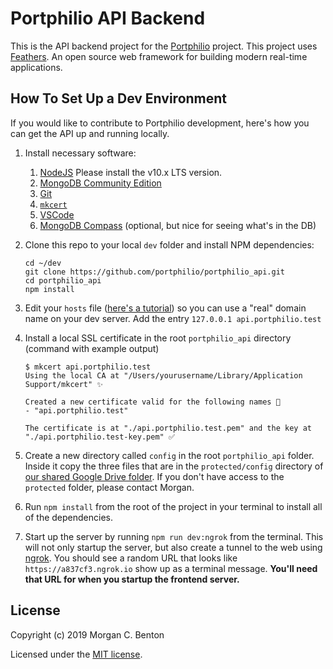 # Portphilio API Backend

This is the API backend project for the [Portphilio](https://portphil.io) project. This project uses [Feathers](http://feathersjs.com). An open source web framework for building modern real-time applications.

## How To Set Up a Dev Environment

If you would like to contribute to Portphilio development, here's how you can get the API up and running locally.

1. Install necessary software:
    1. [NodeJS](https://nodejs.org/) Please install the v10.x LTS version.
    2. [MongoDB Community Edition](https://docs.mongodb.com/manual/administration/install-community/)
    3. [Git](https://git-scm.com/)
    4. [`mkcert`](https://github.com/FiloSottile/mkcert)
    5. [VSCode](https://code.visualstudio.com/)
    6. [MongoDB Compass](https://www.mongodb.com/products/compass) (optional, but nice for seeing what's in the DB)
2. Clone this repo to your local `dev` folder and install NPM dependencies:

    ```
    cd ~/dev
    git clone https://github.com/portphilio/portphilio_api.git
    cd portphilio_api
    npm install
    ```

3. Edit your `hosts` file ([here's a tutorial](https://www.howtogeek.com/howto/27350/beginner-geek-how-to-edit-your-hosts-file/)) so you can use a "real" domain name on your dev server. Add the entry `127.0.0.1 api.portphilio.test`
4. Install a local SSL certificate in the root `portphilio_api` directory (command with example output)

    ```
    $ mkcert api.portphilio.test
    Using the local CA at "/Users/yourusername/Library/Application Support/mkcert" ✨

    Created a new certificate valid for the following names 📜
    - "api.portphilio.test"

    The certificate is at "./api.portphilio.test.pem" and the key at "./api.portphilio.test-key.pem" ✅
    ```

5. Create a new directory called `config` in the root `portphilio_api` folder. Inside it copy the three files that are in the `protected/config` directory of [our shared Google Drive folder](https://drive.google.com/open?id=1MIBtHlkTsv0v1Wsjl4I66Euu8nhBhUkB). If you don't have access to the `protected` folder, please contact Morgan.
6. Run `npm install` from the root of the project in your terminal to install all of the dependencies.
7. Start up the server by running `npm run dev:ngrok` from the terminal. This will not only startup the server, but also create a tunnel to the web using [ngrok](https://ngrok.com). You should see a random URL that looks like `https://a837cf3.ngrok.io` show up as a terminal message. **You'll need that URL for when you startup the frontend server.**

## License

Copyright (c) 2019 Morgan C. Benton

Licensed under the [MIT license](LICENSE).
